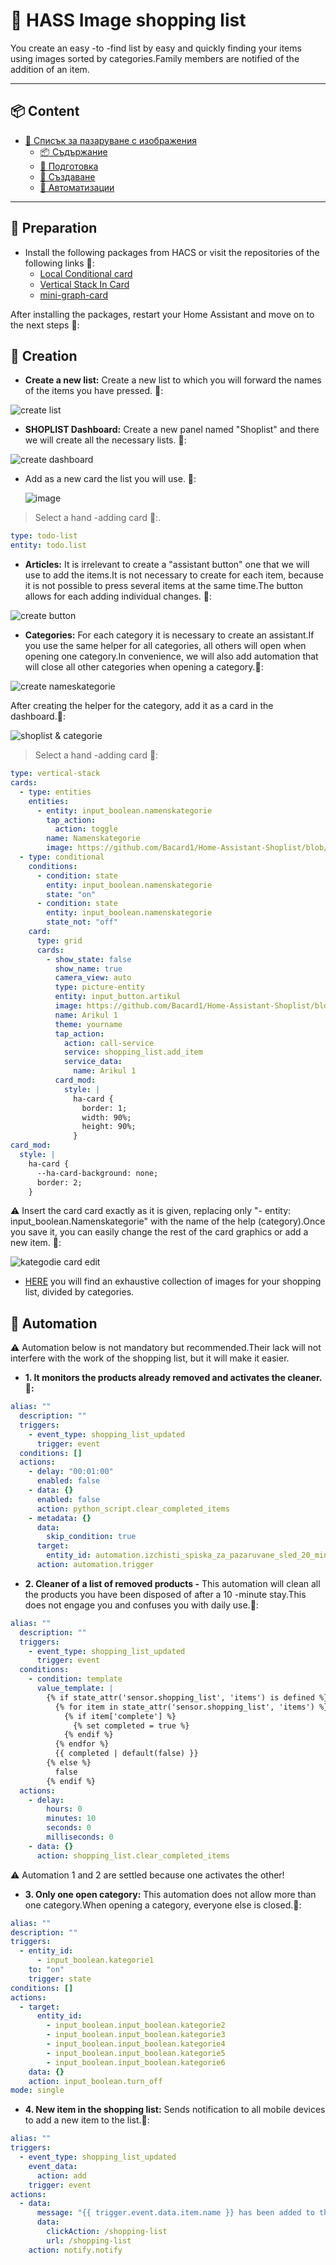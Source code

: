 # 🛒 HASS Image shopping list

You create an easy -to -find list by easy and quickly finding your items using images sorted by categories.Family members are notified of the addition of an item.

---

## 📦 Content

- [🛒 Списък за пазаруване с изображения](#-списък-за-пазаруване-с-изображения)
  - [📦 Съдържание](#-съдържание)
  - [🚀 Подготовка](#-подготовка)
  - [🧰 Създаване](#-създаване)
  - [🧲 Автоматизации](#-автоматизации)

---

## 🚀 Preparation

- Install the following packages from HACS or visit the repositories of the following links 🔽:
  - [Local Conditional card](https://github.com/PiotrMachowski/Home-Assistant-Lovelace-Local-Conditional-card)
  - [Vertical Stack In Card](https://github.com/ofekashery/vertical-stack-in-card)
  - [mini-graph-card](https://github.com/kalkih/mini-graph-card)

After installing the packages, restart your Home Assistant and move on to the next steps 🔽:

## 🧰 Creation

- **Create a new list:** Create a new list to which you will forward the names of the items you have pressed. 🔽:
  
![create list](/img/create_list.gif)

- **SHOPLIST Dashboard:** Create a new panel named "Shoplist" and there we will create all the necessary lists. 🔽:

![create dashboard](/img/create_shoplist_dashboard.gif)

- Add as a new card the list you will use. 🔽:
  
  ![image](https://github.com/user-attachments/assets/44c76922-a2d6-4bc2-bfb1-e4b05acbd0a8)

> Select a hand -adding card 🔽:.

```yaml
type: todo-list
entity: todo.list
```
  
- **Articles:** It is irrelevant to create a "assistant button" one that we will use to add the items.It is not necessary to create for each item, because it is not possible to press several items at the same time.The button allows for each adding individual changes. 🔽:

![create button](/img/create_button_helper.gif)

- **Categories:** For each category it is necessary to create an assistant.If you use the same helper for all categories, all others will open when opening one category.In convenience, we will also add automation that will close all other categories when opening a category.🔽:

![create nameskategorie](/img/create_Namenskategorie_helpers.gif)

After creating the helper for the category, add it as a card in the dashboard.🔽:

![shoplist & categorie](/img/shoplist_und_kategodie.gif)

> Select a hand -adding card 🔽:

```yaml
type: vertical-stack
cards:
  - type: entities
    entities:
      - entity: input_boolean.namenskategorie
        tap_action:
          action: toggle
        name: Namenskategorie
        image: https://github.com/Bacard1/Home-Assistant-Shoplist/blob/main/IMG/shoplist/Alkoholische-Getr%C3%A4nke/%D0%91%D0%B8%D1%80%D0%B0.png?raw=true
  - type: conditional
    conditions:
      - condition: state
        entity: input_boolean.namenskategorie
        state: "on"
      - condition: state
        entity: input_boolean.namenskategorie
        state_not: "off"
    card:
      type: grid
      cards:
        - show_state: false
          show_name: true
          camera_view: auto
          type: picture-entity
          entity: input_button.artikul
          image: https://github.com/Bacard1/Home-Assistant-Shoplist/blob/main/IMG/shoplist/Alkoholische-Getr%C3%A4nke/%D0%91%D0%B8%D1%80%D0%B0.png?raw=true
          name: Arikul 1
          theme: yourname
          tap_action:
            action: call-service
            service: shopping_list.add_item
            service_data:
              name: Arikul 1
          card_mod:
            style: |
              ha-card {                
                border: 1;
                width: 90%;
                height: 90%;    
              }              
card_mod:
  style: |
    ha-card {
      --ha-card-background: none;
      border: 2; 
    }
```

⚠️ Insert the card card exactly as it is given, replacing only "- entity: input_boolean.Namenskategorie" with the name of the help (category).Once you save it, you can easily change the rest of the card graphics or add a new item. 🔽:

![kategodie card edit](/img/kategorie_card_edit.gif)

- [HERE](https://github.com/Bacard1/icon-set-project/tree/main/HASS-Shoplist) you will find an exhaustive collection of images for your shopping list, divided by categories.
  
## 🧲 Automation

⚠️ Automation below is not mandatory but recommended.Their lack will not interfere with the work of the shopping list, but it will make it easier.

- **1. It monitors the products already removed and activates the cleaner. 🔽:**

```yaml
alias: ""
  description: ""
  triggers:
    - event_type: shopping_list_updated
      trigger: event
  conditions: []
  actions:
    - delay: "00:01:00"
      enabled: false
    - data: {}
      enabled: false
      action: python_script.clear_completed_items
    - metadata: {}
      data:
        skip_condition: true
      target:
        entity_id: automation.izchisti_spiska_za_pazaruvane_sled_20_minuti
      action: automation.trigger
```

- **2. Cleaner of a list of removed products -** This automation will clean all the products you have been disposed of after a 10 -minute stay.This does not engage you and confuses you with daily use.🔽:

```yaml
alias: ""
  description: ""
  triggers:
    - event_type: shopping_list_updated
      trigger: event
  conditions:
    - condition: template
      value_template: |
        {% if state_attr('sensor.shopping_list', 'items') is defined %}
          {% for item in state_attr('sensor.shopping_list', 'items') %}
            {% if item['complete'] %}
              {% set completed = true %}
            {% endif %}
          {% endfor %}
          {{ completed | default(false) }}
        {% else %}
          false
        {% endif %}
  actions:
    - delay:
        hours: 0
        minutes: 10
        seconds: 0
        milliseconds: 0
    - data: {}
      action: shopping_list.clear_completed_items
```

⚠️ Automation 1 and 2 are settled because one activates the other!

- **3. Only one open category:** This automation does not allow more than one category.When opening a category, everyone else is closed.🔽:

```yaml
alias: ""
description: ""
triggers:
  - entity_id:
      - input_boolean.kategorie1
    to: "on"
    trigger: state
conditions: []
actions:
  - target:
      entity_id:
        - input_boolean.input_boolean.kategorie2
        - input_boolean.input_boolean.kategorie3
        - input_boolean.input_boolean.kategorie4
        - input_boolean.input_boolean.kategorie5
        - input_boolean.input_boolean.kategorie6
    data: {}
    action: input_boolean.turn_off
mode: single
```
  
- **4. New item in the shopping list:** Sends notification to all mobile devices to add a new item to the list.🔽:

```yaml
alias: ""
triggers:
  - event_type: shopping_list_updated
    event_data:
      action: add
    trigger: event
actions:
  - data:
      message: "{{ trigger.event.data.item.name }} has been added to the shopping list"
      data:
        clickAction: /shopping-list
        url: /shopping-list
    action: notify.notify
```  